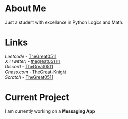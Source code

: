 # About Me
Just a student with excellance in Python Logics and Math.

# Links
<i>Leetcode</i> - <a href="https://leetcode.com/TheGreat0511/">TheGreat0511</a> <br>
<i>X (Twitter)</i> - <a href="https://twitter.com/thegreat051111/">thegreat051111</a> <br>
<i>Discord</i> - <a href="https://discord.com/">TheGreat0511</a> <br>
<i>Chess.com</i> - <a href="https://link.chess.com/friend/seXxdR">TheGreat-Knight</a> <br>
<i>Scratch</i> - <a href="https://scratch.mit.edu/users/thegreat0511/">TheGreat0511</a>

# Current Project
I am currently working on a <strong>Messaging App</strong>
<!---
TheGreatLegend/TheGreatLegend is a ✨ special ✨ repository because its `README.md` (this file) appears on your GitHub profile.
You can click the Preview link to take a look at your changes.
--->
